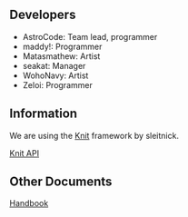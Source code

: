 ## Developers
- AstroCode: Team lead, programmer
- maddy!: Programmer
- Matasmathew: Artist
- seakat: Manager
- WohoNavy: Artist
- Zeloi: Programmer

## Information
We are using the [Knit](https://github.com/Sleitnick/Knit/) framework by sleitnick.

[Knit API](https://sleitnick.github.io/Knit/knitapi/)

## Other Documents
[Handbook](https://mammoth-games.github.io/hammer-handbook/)